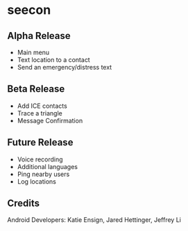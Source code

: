seecon
======

## Alpha Release ##
* Main menu
* Text location to a contact
* Send an emergency/distress text

## Beta Release ##
* Add ICE contacts
* Trace a triangle
* Message Confirmation

## Future Release ##
* Voice recording
* Additional languages
* Ping nearby users
* Log locations

 
## Credits ##
Android Developers: Katie Ensign, Jared Hettinger, Jeffrey Li
